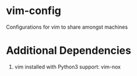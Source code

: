 # vim-config
Configurations for vim to share amongst machines

# Additional Dependencies
1. vim installed with Python3 support: vim-nox

